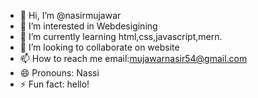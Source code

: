 - 👋 Hi, I’m @nasirmujawar
- 👀 I’m interested in Webdesigining
- 🌱 I’m currently learning html,css,javascript,mern.
- 💞️ I’m looking to collaborate on website
- 📫 How to reach me email:mujawarnasir54@gmail.com
- 😄 Pronouns: Nassi
- ⚡ Fun fact: hello!

<!---
nasirmujawar/nasirmujawar is a ✨ special ✨ repository because its `README.md` (this file) appears on your GitHub profile.
You can click the Preview link to take a look at your changes.
--->
